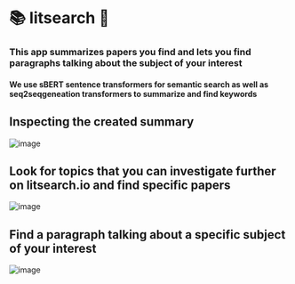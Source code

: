 # 📚 litsearch 📖

### This app summarizes papers you find and lets you find paragraphs talking about the subject of your interest  
#### We use sBERT sentence transformers for semantic search as well as seq2seqgeneation transformers to summarize and find keywords

## Inspecting the created summary
![image](https://user-images.githubusercontent.com/112652713/225138177-1d929bca-4ea4-4f32-b70e-fcf2a23a9ba3.png)

## Look for topics that you can investigate further on litsearch.io and find specific papers
![image](https://user-images.githubusercontent.com/112652713/225138626-ad3c6c35-c228-4ac0-9687-84bcd30e91e3.png)

## Find a paragraph talking about a specific subject of your interest
![image](https://user-images.githubusercontent.com/112652713/225139160-7c798a51-14f5-4e44-a420-822c3d101f69.png)
